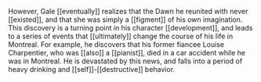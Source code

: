 However, Gale [[eventually]] realizes that the Dawn he reunited with never [[existed]], and that she was simply a [[figment]] of his own imagination. This discovery is a turning point in his character [[development]], and leads to a series of events that [[ultimately]] change the course of his life in Montreal. For example, he discovers that his former fiancee Louise Charpentier, who was [[also]] a [[pianist]], died in a car accident while he was in Montreal. He is devastated by this news, and falls into a period of heavy drinking and [[self]]-[[destructive]] behavior.